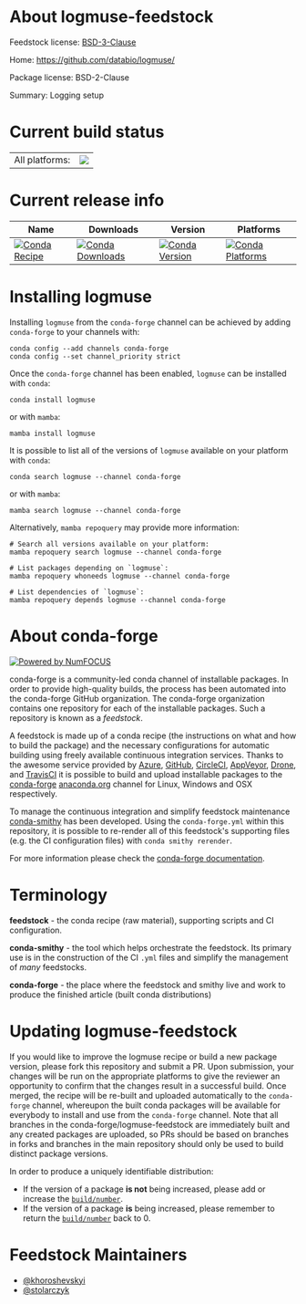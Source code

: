 About logmuse-feedstock
=======================

Feedstock license: [BSD-3-Clause](https://github.com/conda-forge/logmuse-feedstock/blob/main/LICENSE.txt)

Home: https://github.com/databio/logmuse/

Package license: BSD-2-Clause

Summary: Logging setup

Current build status
====================


<table><tr><td>All platforms:</td>
    <td>
      <a href="https://dev.azure.com/conda-forge/feedstock-builds/_build/latest?definitionId=8346&branchName=main">
        <img src="https://dev.azure.com/conda-forge/feedstock-builds/_apis/build/status/logmuse-feedstock?branchName=main">
      </a>
    </td>
  </tr>
</table>

Current release info
====================

| Name | Downloads | Version | Platforms |
| --- | --- | --- | --- |
| [![Conda Recipe](https://img.shields.io/badge/recipe-logmuse-green.svg)](https://anaconda.org/conda-forge/logmuse) | [![Conda Downloads](https://img.shields.io/conda/dn/conda-forge/logmuse.svg)](https://anaconda.org/conda-forge/logmuse) | [![Conda Version](https://img.shields.io/conda/vn/conda-forge/logmuse.svg)](https://anaconda.org/conda-forge/logmuse) | [![Conda Platforms](https://img.shields.io/conda/pn/conda-forge/logmuse.svg)](https://anaconda.org/conda-forge/logmuse) |

Installing logmuse
==================

Installing `logmuse` from the `conda-forge` channel can be achieved by adding `conda-forge` to your channels with:

```
conda config --add channels conda-forge
conda config --set channel_priority strict
```

Once the `conda-forge` channel has been enabled, `logmuse` can be installed with `conda`:

```
conda install logmuse
```

or with `mamba`:

```
mamba install logmuse
```

It is possible to list all of the versions of `logmuse` available on your platform with `conda`:

```
conda search logmuse --channel conda-forge
```

or with `mamba`:

```
mamba search logmuse --channel conda-forge
```

Alternatively, `mamba repoquery` may provide more information:

```
# Search all versions available on your platform:
mamba repoquery search logmuse --channel conda-forge

# List packages depending on `logmuse`:
mamba repoquery whoneeds logmuse --channel conda-forge

# List dependencies of `logmuse`:
mamba repoquery depends logmuse --channel conda-forge
```


About conda-forge
=================

[![Powered by
NumFOCUS](https://img.shields.io/badge/powered%20by-NumFOCUS-orange.svg?style=flat&colorA=E1523D&colorB=007D8A)](https://numfocus.org)

conda-forge is a community-led conda channel of installable packages.
In order to provide high-quality builds, the process has been automated into the
conda-forge GitHub organization. The conda-forge organization contains one repository
for each of the installable packages. Such a repository is known as a *feedstock*.

A feedstock is made up of a conda recipe (the instructions on what and how to build
the package) and the necessary configurations for automatic building using freely
available continuous integration services. Thanks to the awesome service provided by
[Azure](https://azure.microsoft.com/en-us/services/devops/), [GitHub](https://github.com/),
[CircleCI](https://circleci.com/), [AppVeyor](https://www.appveyor.com/),
[Drone](https://cloud.drone.io/welcome), and [TravisCI](https://travis-ci.com/)
it is possible to build and upload installable packages to the
[conda-forge](https://anaconda.org/conda-forge) [anaconda.org](https://anaconda.org/)
channel for Linux, Windows and OSX respectively.

To manage the continuous integration and simplify feedstock maintenance
[conda-smithy](https://github.com/conda-forge/conda-smithy) has been developed.
Using the ``conda-forge.yml`` within this repository, it is possible to re-render all of
this feedstock's supporting files (e.g. the CI configuration files) with ``conda smithy rerender``.

For more information please check the [conda-forge documentation](https://conda-forge.org/docs/).

Terminology
===========

**feedstock** - the conda recipe (raw material), supporting scripts and CI configuration.

**conda-smithy** - the tool which helps orchestrate the feedstock.
                   Its primary use is in the construction of the CI ``.yml`` files
                   and simplify the management of *many* feedstocks.

**conda-forge** - the place where the feedstock and smithy live and work to
                  produce the finished article (built conda distributions)


Updating logmuse-feedstock
==========================

If you would like to improve the logmuse recipe or build a new
package version, please fork this repository and submit a PR. Upon submission,
your changes will be run on the appropriate platforms to give the reviewer an
opportunity to confirm that the changes result in a successful build. Once
merged, the recipe will be re-built and uploaded automatically to the
`conda-forge` channel, whereupon the built conda packages will be available for
everybody to install and use from the `conda-forge` channel.
Note that all branches in the conda-forge/logmuse-feedstock are
immediately built and any created packages are uploaded, so PRs should be based
on branches in forks and branches in the main repository should only be used to
build distinct package versions.

In order to produce a uniquely identifiable distribution:
 * If the version of a package **is not** being increased, please add or increase
   the [``build/number``](https://docs.conda.io/projects/conda-build/en/latest/resources/define-metadata.html#build-number-and-string).
 * If the version of a package **is** being increased, please remember to return
   the [``build/number``](https://docs.conda.io/projects/conda-build/en/latest/resources/define-metadata.html#build-number-and-string)
   back to 0.

Feedstock Maintainers
=====================

* [@khoroshevskyi](https://github.com/khoroshevskyi/)
* [@stolarczyk](https://github.com/stolarczyk/)

